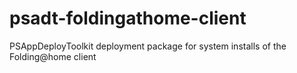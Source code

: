 # psadt-foldingathome-client
PSAppDeployToolkit deployment package for system installs of the Folding@home client
